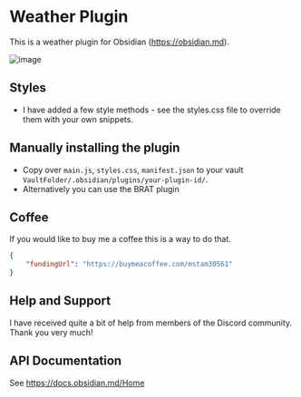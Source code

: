 # Weather Plugin

This is a weather plugin for Obsidian (https://obsidian.md).

![image](https://github.com/ms3056/Obsidian-Weather/assets/23712700/3a3f9ced-5559-483d-ab44-fde3fcd558d0)

## Styles
- I have added a few style methods - see the styles.css file to override them with your own snippets. 

## Manually installing the plugin

- Copy over `main.js`, `styles.css`, `manifest.json` to your vault `VaultFolder/.obsidian/plugins/your-plugin-id/`.
- Alternatively you can use the BRAT plugin


## Coffee

If you would like to buy me a coffee this is a way to do that. 

```json
{
    "fundingUrl": "https://buymeacoffee.com/mstam30561"
}
```

## Help and Support

I have received quite a bit of help from members of the Discord community. Thank you very much! 

## API Documentation

See https://docs.obsidian.md/Home
